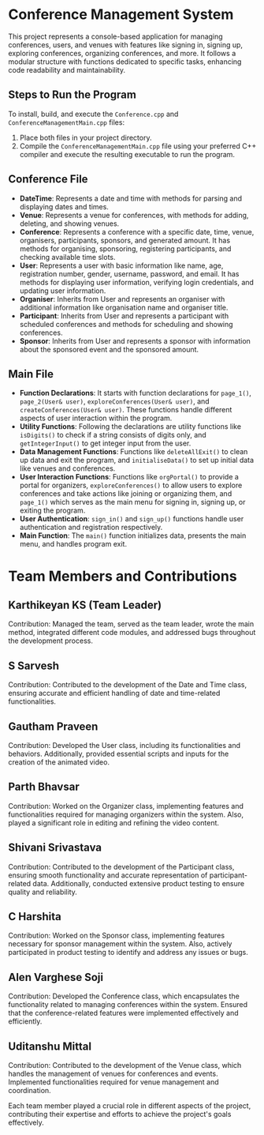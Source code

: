 # Conference Management System

This project represents a console-based application for managing conferences, users, and venues with features like signing in, signing up, exploring conferences, organizing conferences, and more. It follows a modular structure with functions dedicated to specific tasks, enhancing code readability and maintainability.

## Steps to Run the Program

To install, build, and execute the `Conference.cpp` and `ConferenceManagementMain.cpp` files:

1. Place both files in your project directory.
2. Compile the `ConferenceManagementMain.cpp` file using your preferred C++ compiler and execute the resulting executable to run the program.

## Conference File

- **DateTime**: Represents a date and time with methods for parsing and displaying dates and times.
- **Venue**: Represents a venue for conferences, with methods for adding, deleting, and showing venues.
- **Conference**: Represents a conference with a specific date, time, venue, organisers, participants, sponsors, and generated amount. It has methods for organising, sponsoring, registering participants, and checking available time slots.
- **User**: Represents a user with basic information like name, age, registration number, gender, username, password, and email. It has methods for displaying user information, verifying login credentials, and updating user information.
- **Organiser**: Inherits from User and represents an organiser with additional information like organisation name and organiser title.
- **Participant**: Inherits from User and represents a participant with scheduled conferences and methods for scheduling and showing conferences.
- **Sponsor**: Inherits from User and represents a sponsor with information about the sponsored event and the sponsored amount.

## Main File

- **Function Declarations**: It starts with function declarations for `page_1()`, `page_2(User& user)`, `exploreConferences(User& user)`, and `createConferences(User& user)`. These functions handle different aspects of user interaction within the program.
- **Utility Functions**: Following the declarations are utility functions like `isDigits()` to check if a string consists of digits only, and `getIntegerInput()` to get integer input from the user.
- **Data Management Functions**: Functions like `deleteAllExit()` to clean up data and exit the program, and `initialiseData()` to set up initial data like venues and conferences.
- **User Interaction Functions**: Functions like `orgPortal()` to provide a portal for organizers, `exploreConferences()` to allow users to explore conferences and take actions like joining or organizing them, and `page_1()` which serves as the main menu for signing in, signing up, or exiting the program.
- **User Authentication**: `sign_in()` and `sign_up()` functions handle user authentication and registration respectively.
- **Main Function**: The `main()` function initializes data, presents the main menu, and handles program exit.

# Team Members and Contributions

## Karthikeyan KS (Team Leader)
Contribution: Managed the team, served as the team leader, wrote the main method, integrated different code modules, and addressed bugs throughout the development process.

## S Sarvesh
Contribution: Contributed to the development of the Date and Time class, ensuring accurate and efficient handling of date and time-related functionalities.

## Gautham Praveen
Contribution: Developed the User class, including its functionalities and behaviors. Additionally, provided essential scripts and inputs for the creation of the animated video.

## Parth Bhavsar
Contribution: Worked on the Organizer class, implementing features and functionalities required for managing organizers within the system. Also, played a significant role in editing and refining the video content.

## Shivani Srivastava
Contribution: Contributed to the development of the Participant class, ensuring smooth functionality and accurate representation of participant-related data. Additionally, conducted extensive product testing to ensure quality and reliability.

## C Harshita
Contribution: Worked on the Sponsor class, implementing features necessary for sponsor management within the system. Also, actively participated in product testing to identify and address any issues or bugs.

## Alen Varghese Soji
Contribution: Developed the Conference class, which encapsulates the functionality related to managing conferences within the system. Ensured that the conference-related features were implemented effectively and efficiently.

## Uditanshu Mittal
Contribution: Contributed to the development of the Venue class, which handles the management of venues for conferences and events. Implemented functionalities required for venue management and coordination.

Each team member played a crucial role in different aspects of the project, contributing their expertise and efforts to achieve the project's goals effectively.
